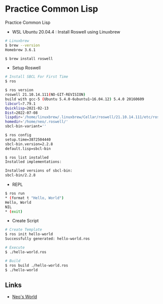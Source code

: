 # Practice Common Lisp

Practice Common Lisp

- WSL Ubuntu 20.04.4 : Install Roswell using Linuxbrew

```bash
# Linuxbrew
$ brew --version
Homebrew 3.6.1

$ brew install roswell
```

- Setup Roswell

```bash
# Install SBCL For First Time
$ ros

$ ros version
roswell 21.10.14.111(NO-GIT-REVISION)
build with gcc-5 (Ubuntu 5.4.0-6ubuntu1~16.04.12) 5.4.0 20160609
libcurl=7.79.1
Quicklisp=2021-02-13
Dist=2022-07-08
lispdir='/home/linuxbrew/.linuxbrew/Cellar/roswell/21.10.14.111/etc/roswell/'
homedir='/home/neo/.roswell/'
sbcl-bin-variant=''

$ ros config
setup.time=3872504440
sbcl-bin.version=2.2.8
default.lisp=sbcl-bin

$ ros list installed
Installed implementations:

Installed versions of sbcl-bin:
sbcl-bin/2.2.8
```

- REPL

```bash
$ ros run
* (format t "Hello, World")
Hello, World
NIL
* (exit)
```

- Create Script

```bash
# Create Template
$ ros init hello-world
Successfully generated: hello-world.ros

# Execute
$ ./hello-world.ros

# Build
$ ros build ./hello-world.ros
$ ./hello-world
```


## Links

- [Neo's World](https://neos21.net/)
